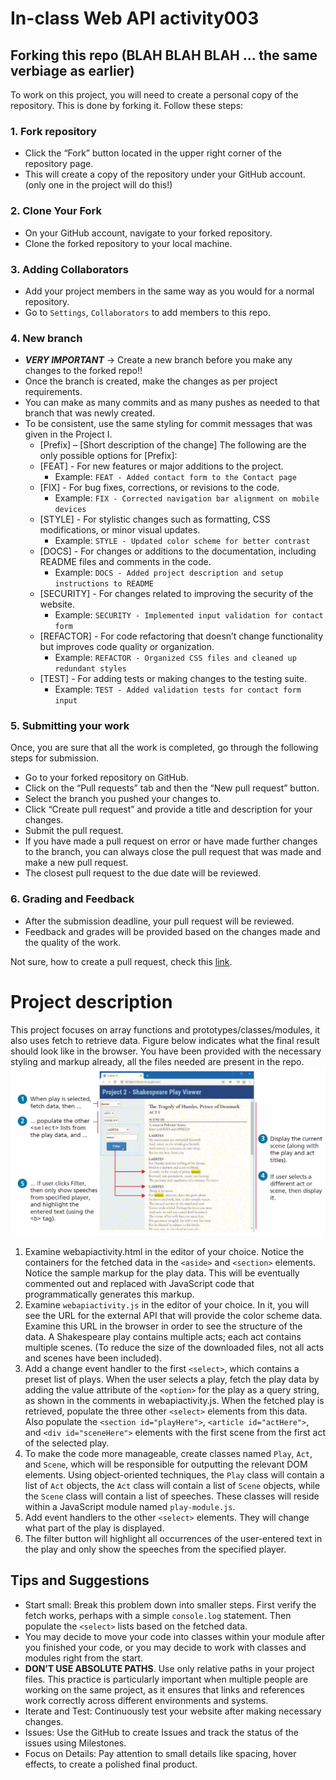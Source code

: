 # In-class Web API activity003

## Forking this repo (BLAH BLAH BLAH ... the same verbiage as earlier)
To work on this project, you will need to create a personal copy of the repository. This is done by forking it. Follow these steps:
### 1. Fork repository
- Click the “Fork” button located in the upper right corner of the repository page.
- This will create a copy of the repository under your GitHub account. (only one in the project will do this!)
### 2. Clone Your Fork
- On your GitHub account, navigate to your forked repository.
- Clone the forked repository to your local machine.
### 3. Adding Collaborators
- Add your project members in the same way as you would for a normal repository.
- Go to `Settings`, `Collaborators` to add members to this repo.
### 4. New branch
- ***VERY IMPORTANT*** -> Create a new branch before you make any changes to the forked repo!!
- Once the branch is created, make the changes as per project requirements.
- You can make as many commits and as many pushes as needed to that branch that was newly created.
- To be consistent, use the same styling for commit messages that was given in the Project I.
    - [Prefix] – [Short description of the change]
      The following are the only possible options for [Prefix]:
    - [FEAT] - For new features or major additions to the project.
        - Example: `FEAT - Added contact form to the Contact page`
    - [FIX] - For bug fixes, corrections, or revisions to the code.
        - Example: `FIX - Corrected navigation bar alignment on mobile devices`
    - [STYLE] - For stylistic changes such as formatting, CSS modifications, or minor visual updates.
        - Example: `STYLE - Updated color scheme for better contrast`
    - [DOCS] - For changes or additions to the documentation, including README files and comments in the code.
        - Example: `DOCS - Added project description and setup instructions to README`
    - [SECURITY] - For changes related to improving the security of the website.
        - Example: `SECURITY - Implemented input validation for contact form`
    - [REFACTOR] - For code refactoring that doesn’t change functionality but improves code quality or organization.
        - Example: `REFACTOR - Organized CSS files and cleaned up redundant styles`
    - [TEST] - For adding tests or making changes to the testing suite.
        - Example: `TEST - Added validation tests for contact form input`

### 5. Submitting your work
Once, you are sure that all the work is completed, go through the following steps for submission.
- Go to your forked repository on GitHub.
- Click on the “Pull requests” tab and then the “New pull request” button.
- Select the branch you pushed your changes to.
- Click “Create pull request” and provide a title and description for your changes.
- Submit the pull request.
- If you have made a pull request on error or have made further changes to the branch, you can always close the pull request that was made and make a new pull request.
- The closest pull request to the due date will be reviewed.

### 6. Grading and Feedback
- After the submission deadline, your pull request will be reviewed.
- Feedback and grades will be provided based on the changes made and the quality of the work.

Not sure, how to create a pull request, check this [link](https://docs.github.com/en/pull-requests/collaborating-with-pull-requests/proposing-changes-to-your-work-with-pull-requests/creating-a-pull-request-from-a-fork).

# Project description
This project focuses on array functions and
prototypes/classes/modules, it also uses fetch to retrieve data. Figure below indicates what the final result should look like in the browser.
You have been provided with the necessary styling and markup already, all the files needed are present in the repo.
![img.png](img.png)

1. Examine webapiactivity.html in the editor of your choice. Notice the
   containers for the fetched data in the `<aside>` and `<section>` elements.
   Notice the sample markup for the play data. This will be eventually
   commented out and replaced with JavaScript code that programmatically
   generates this markup.
2. Examine `webapiactivity.js` in the editor of your choice. In it, you will see the
   URL for the external API that will provide the color scheme data. Examine
   this URL in the browser in order to see the structure of the data. A
   Shakespeare play contains multiple acts; each act contains multiple scenes. (To
   reduce the size of the downloaded files, not all acts and scenes have been
   included).
3. Add a change event handler to the first `<select>`, which contains a preset list
   of plays. When the user selects a play, fetch the play data by adding the value
   attribute of the `<option>` for the play as a query string, as shown in the
   comments in webapiactivity.js. When the fetched play is retrieved, populate the
   three other `<select>` elements from this data. Also populate the `<section id="playHere">`, `<article id="actHere">`, and `<div id="sceneHere">`
   elements with the first scene from the first act of the selected play.
4. To make the code more manageable, create classes named `Play`, `Act`, and
   `Scene`, which will be responsible for outputting the relevant DOM elements.
   Using object-oriented techniques, the `Play` class will contain a list of `Act`
   objects, the `Act` class will contain a list of `Scene` objects, while the `Scene`
   class will contain a list of speeches. These classes will reside within a
   JavaScript module named `play-module.js`.
5. Add event handlers to the other `<select>` elements. They will change what
   part of the play is displayed.
6. The filter button will highlight all occurrences of the user-entered text in the
   play and only show the speeches from the specified player.

## Tips and Suggestions
* Start small: Break this problem down into smaller steps. First verify the fetch works,
  perhaps with a simple `console.log` statement. Then populate the `<select>`
  lists based on the fetched data.
* You may decide to move your code into classes within your module after you
  finished your code, or you may decide to work with classes and modules right
  from the start.
* **DON’T USE ABSOLUTE PATHS**. Use only relative paths in your project files. This practice is particularly important when multiple people are working on the same project, as it ensures that links and references work correctly across different environments and systems.
* Iterate and Test: Continuously test your website after making necessary changes.
* Issues: Use the GitHub to create Issues and track the status of the issues using Milestones.
* Focus on Details: Pay attention to small details like spacing, hover effects, to create a polished final product.


